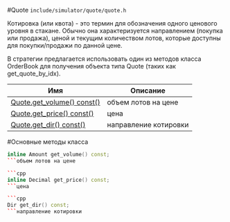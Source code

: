 #Quote
`include/simulator/quote/quote.h`


Котировка (или квота) - это термин для обозначения одного ценового уровня в стакане.
Обычно она характеризуется направлением (покупка или продажа), ценой и текущим
количеством лотов, которые доступны для покупки/продажи по данной цене.

В стратегии предлагается использовать один из методов класса OrderBook для получения
объекта типа Quote (таких как get_quote_by_idx).


|Имя| Описание|
|------------------|--------------------|
|[Quote.get_volume() const()](#get_volume)|объем лотов на цене|
|[Quote.get_price() const()](#get_price)|цена|
|[Quote.get_dir() const()](#get_dir)|направление котировки|

#Основные методы класса

```cpp
inline Amount get_volume() const;
```объем лотов на цене

```cpp
inline Decimal get_price() const;
```цена

```cpp
Dir get_dir() const;
```направление котировки

